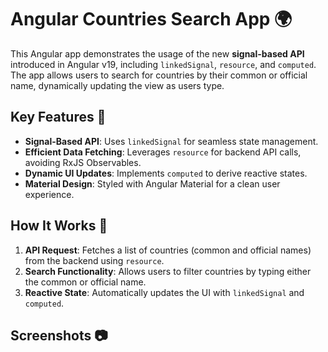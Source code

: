 # Angular Countries Search App 🌍

This Angular app demonstrates the usage of the new **signal-based API** introduced in Angular v19, including `linkedSignal`, `resource`, and `computed`. The app allows users to search for countries by their common or official name, dynamically updating the view as users type.

## Key Features 🚀

- **Signal-Based API**: Uses `linkedSignal` for seamless state management.
- **Efficient Data Fetching**: Leverages `resource` for backend API calls, avoiding RxJS Observables.
- **Dynamic UI Updates**: Implements `computed` to derive reactive states.
- **Material Design**: Styled with Angular Material for a clean user experience.

## How It Works 🔧

1. **API Request**: Fetches a list of countries (common and official names) from the backend using `resource`.
2. **Search Functionality**: Allows users to filter countries by typing either the common or official name.
3. **Reactive State**: Automatically updates the UI with `linkedSignal` and `computed`.

## Screenshots 📷
